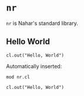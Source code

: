 # `nr`
`nr` is Nahar's standard library.

## Hello World
```
cl.out("Hello, World")
```

Automatically inserted:

```
mod nr.cl

cl.out("Hello, World")
```

